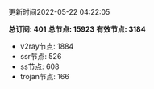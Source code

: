 更新时间2022-05-22 04:22:05

**总订阅: 401**
**总节点: 15923**
**有效节点: 3184**
- v2ray节点: 1884
- ssr节点: 526
- ss节点: 608
- trojan节点: 166
